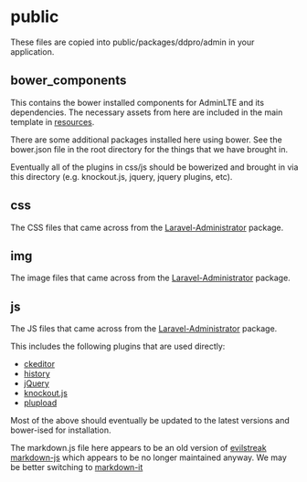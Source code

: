 # public

These files are copied into public/packages/ddpro/admin in your application.

## bower_components

This contains the bower installed components for AdminLTE and its dependencies.  The necessary assets from
here are included in the main template in [resources](/resources/README.md).

There are some additional packages installed here using bower.  See the bower.json file in the root directory
for the things that we have brought in.

Eventually all of the plugins in css/js should be bowerized and brought in via this directory (e.g. knockout.js,
jquery, jquery plugins, etc).

## css

The CSS files that came across from the [Laravel-Administrator](https://github.com/FrozenNode/Laravel-Administrator)
package.

## img

The image files that came across from the [Laravel-Administrator](https://github.com/FrozenNode/Laravel-Administrator)
package.

## js

The JS files that came across from the [Laravel-Administrator](https://github.com/FrozenNode/Laravel-Administrator)
package.

This includes the following plugins that are used directly:

* [ckeditor](http://ckeditor.com/)
* [history](https://github.com/browserstate/history.js/)
* [jQuery](https://jquery.com/)
* [knockout.js](http://knockoutjs.com/)
* [plupload](http://www.plupload.com/)

Most of the above should eventually be updated to the latest versions and bower-ised for installation.

The markdown.js file here appears to be an old version of [evilstreak markdown-js](https://github.com/evilstreak/markdown-js)
which appears to be no longer maintained anyway.  We may be better switching to [markdown-it](https://github.com/markdown-it/markdown-it)
